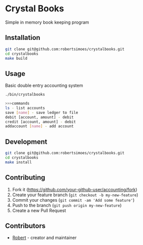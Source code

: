 # Crystal Books

Simple in memory book keeping program

## Installation

```bash
git clone git@github.com:robertsimoes/crystalbooks.git
cd crystalbooks
make build
```

## Usage

Basic double entry accounting system

```bash
./bin/crystalbooks

>>>commands
ls - list accounts
save [name] - save ledger to file
debit [account, amount] - debit
credit [account, amount] - debit
addaccount [name] - add account

```

## Development

```bash
git clone git@github.com:robertsimoes/crystalbooks.git
cd crystalbooks
make install
```

## Contributing

1. Fork it (<https://github.com/your-github-user/accounting/fork>)
2. Create your feature branch (`git checkout -b my-new-feature`)
3. Commit your changes (`git commit -am 'Add some feature'`)
4. Push to the branch (`git push origin my-new-feature`)
5. Create a new Pull Request

## Contributors

- [Robert](https://github.com/robertsimoes) - creator and maintainer
